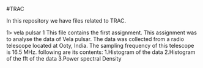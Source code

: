 #TRAC

In this repository we have files related to TRAC.

1> vela pulsar 1
  This file contains the first assignment.
  This assignment was to analyse the data of Vela pulsar. The data was collected from a radio telescope located at Ooty, India.
  The sampling frequency of this telescope is 16.5 MHz.
  following are its contents:
                1.Histogram of the data
                2.Histogram of the fft of the data
                3.Power spectral Density

